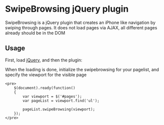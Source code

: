  # SwipeBrowsing jQuery plugin

SwipeBrowsing is a jQuery plugin that creates an iPhone like navigation by
swiping through pages.
It does not load pages via AJAX, all different pages already should be in the DOM

## Usage

First, load [jQuery](http://jquery.com/), and then the plugin:
	<script src="jquery.min.js" type="text/javascript"></script>
	<script src="jswipebrowsing.min.js" type="text/javascript"></script>

When the loading is done, initialize the swipebrowsing for your pagelist, and specify the viewport for the visible page

	<pre>
		$(document).ready(function() 
		{
			var viewport = $('#pages');
			var pageList = viewport.find('ul');

			pageList.swipeBrowsing(viewport);
		});
	</pre>